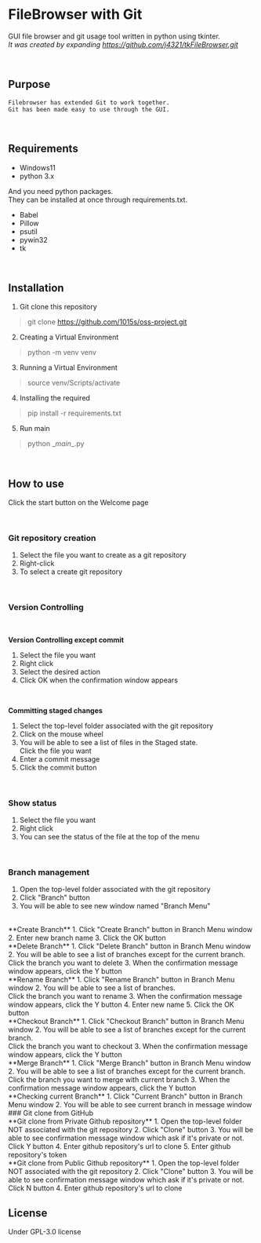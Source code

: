# FileBrowser with Git

GUI file browser and git usage tool written in python using tkinter.<br>
_It was created by expanding https://github.com/j4321/tkFileBrowser.git_


<br>

## Purpose
```
Filebrowser has extended Git to work together. 
Git has been made easy to use through the GUI.
```

<br>

## Requirements
- Windows11
- python 3.x

And you need python packages.<br>
They can be installed at once through requirements.txt.
- Babel
- Pillow
- psutil
- pywin32
- tk

<br>

## Installation

1. Git clone this repository
> git clone https://github.com/1015s/oss-project.git
2. Creating a Virtual Environment
> python -m venv venv
3. Running a Virtual Environment
> source venv/Scripts/activate
4. Installing the required
> pip install -r requirements.txt
5. Run main
> python \__main__.py

<br>

## How to use

Click the start button on the Welcome page

<br>

### Git repository creation

1. Select the file you want to create as a git repository
2. Right-click
3. To select a create git repository

<br>

### Version Controlling

<br>

**Version Controlling except commit**
1. Select the file you want
2. Right click
3. Select the desired action 
4. Click OK when the confirmation window appears

<br>

**Committing staged changes**
1. Select the top-level folder associated with the git repository
2. Click on the mouse wheel
3. You will be able to see a list of files in the Staged state. <br>Click the file you want
4. Enter a commit message
5. Click the commit button


<br>

### Show status

1. Select the file you want
2. Right click
3. You can see the status of the file at the top of the menu

<br>

### Branch management
1. Open the top-level folder associated with the git repository
2. Click "Branch" button
3. You will be able to see new window named "Branch Menu"
<br>
**Create Branch**
1. Click "Create Branch" button in Branch Menu window
2. Enter new branch name
3. Click the OK button  
<br>
**Delete Branch**
1. Click "Delete Branch" button in Branch Menu window
2. You will be able to see a list of branches except for the current branch. <br>Click the branch you want to delete
3. When the confirmation message window appears, click the Y button  
<br>
**Rename Branch**
1. Click "Rename Branch" button in Branch Menu window
2. You will be able to see a list of branches. <br>Click the branch you want to rename
3. When the confirmation message window appears, click the Y button
4. Enter new name
5. Click the OK button 
<br>
**Checkout Branch**
1. Click "Checkout Branch" button in Branch Menu window
2. You will be able to see a list of branches except for the current branch. <br>Click the branch you want to checkout
3. When the confirmation message window appears, click the Y button  
<br>
**Merge Branch**
1. Click "Merge Branch" button in Branch Menu window
2. You will be able to see a list of branches except for the current branch. <br>Click the branch you want to merge with current branch
3. When the confirmation message window appears, click the Y button  
<br>
**Checking current Branch**
1. Click "Current Branch" button in Branch Menu window
2. You will be able to see current branch in message window  



<br>
### Git clone from GitHub
<br>
**Git clone from Private Github repository**
1. Open the top-level folder NOT associated with the git repository
2. Click "Clone" button
3. You will be able to see confirmation message window which ask if it's private or not.<br>Click Y button
4. Enter github repository's url to clone
5. Enter github repository's token  
<br>
**Git clone from Public Github repository**
1. Open the top-level folder NOT associated with the git repository
2. Click "Clone" button
3. You will be able to see confirmation message window which ask if it's private or not.<br>Click N button  
4. Enter github repository's url to clone
<br>




## License

Under GPL-3.0 license

